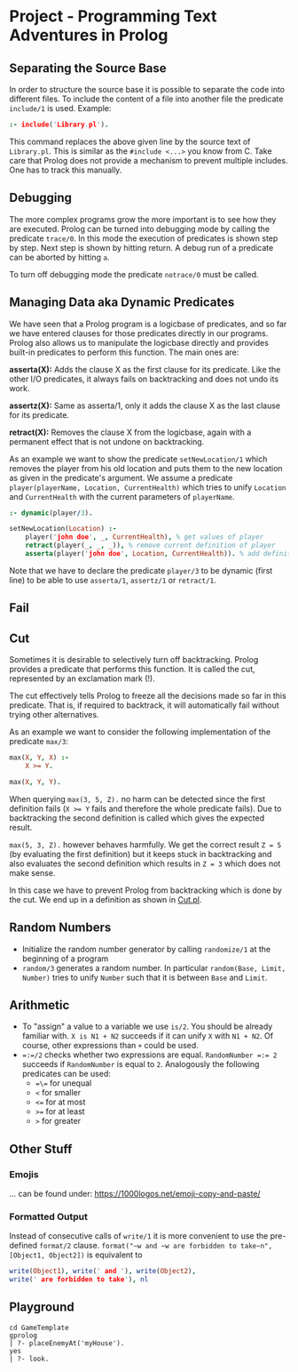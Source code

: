 # Project - Programming Text Adventures in Prolog
## Separating the Source Base
In order to structure the source base it is possible to separate the code into different files. To include the content of a file into another file the predicate `include/1` is used. Example:

```Prolog
:- include('Library.pl').
```
This command replaces the above given line by the source text of `Library.pl`. This is similar as the `#include <...>` you know from C. Take care that Prolog does not provide a mechanism to prevent multiple includes. One has to track this manually.

## Debugging
The more complex programs grow the more important is to see how they are executed. Prolog can be turned into debugging mode by calling the predicate `trace/0`. In this mode the execution of predicates is shown step by step. Next step is shown by hitting return. A debug run of a predicate can be aborted by hitting `a`.

To turn off debugging mode the predicate `notrace/0` must be called.

## Managing Data aka Dynamic Predicates
We have seen that a Prolog program is a logicbase of predicates, and so far we have entered clauses for those predicates directly in our programs. Prolog also allows us to manipulate the logicbase directly and provides built-in predicates to perform this function. The main ones are:

**asserta(X):** Adds the clause X as the first clause for its predicate. Like the other I/O predicates, it always fails on backtracking and does not undo its work.

**assertz(X):** Same as asserta/1, only it adds the clause X as the last clause for its predicate.

**retract(X):** Removes the clause X from the logicbase, again with a permanent effect that is not undone on backtracking.

As an example we want to show the predicate `setNewLocation/1` which removes the player from his old location and puts them to the new location as given in the predicate's argument. We assume a predicate `player(playerName, Location, CurrentHealth)` which tries to unify `Location` and `CurrentHealth` with the current parameters of `playerName`.

```Prolog
:- dynamic(player/3).

setNewLocation(Location) :-
    player('john doe', _, CurrentHealth), % get values of player
    retract(player(_, _, _)), % remove current definition of player
    asserta(player('john doe', Location, CurrentHealth)). % add definition of player with new location
```
Note that we have to declare the predicate `player/3` to be dynamic (first line) to be able to use `asserta/1`, `assertz/1` or `retract/1`.

## Fail

## Cut
Sometimes it is desirable to selectively turn off backtracking. Prolog provides a predicate that performs this function. It is called the cut, represented by an exclamation mark (!).

The cut effectively tells Prolog to freeze all the decisions made so far in this predicate. That is, if required to backtrack, it will automatically fail without trying other alternatives.

As an example we want to consider the following implementation of the predicate `max/3`:

```Prolog
max(X, Y, X) :-
    X >= Y.

max(X, Y, Y).
```
When querying `max(3, 5, Z).` no harm can be detected since the first definition fails (`X >= Y` fails and therefore the whole predicate fails). Due to backtracking the second definition is called which gives the expected result.

`max(5, 3, Z).` however behaves harmfully. We get the correct result `Z = 5` (by evaluating the first definition) but it keeps stuck in backtracking and also evaluates the second definition which results in `Z = 3` which does not make sense.

In this case we have to prevent Prolog from backtracking which is done by the cut. We end up in a definition as shown in [Cut.pl](./Cut.pl).

## Random Numbers
- Initialize the random number generator by calling `randomize/1` at the beginning of a program
- `random/3` generates a random number. In particular `random(Base, Limit, Number)` tries to unify `Number` such that it is between `Base` and `Limit`.

## Arithmetic
- To "assign" a value to a variable we use `is/2`. You should be already familiar with. `X is N1 + N2` succeeds if it can unify `X` with `N1 + N2`. Of course, other expressions than `+` could be used.
-  `=:=/2` checks whether two expressions are equal. `RandomNumber =:= 2` succeeds if `RandomNumber` is equal to `2`. Analogously the following predicates can be used:
   -  `=\=` for unequal
   -  `<` for smaller
   -  `<=` for at most
   -  `>=` for at least
   -  `>` for greater

## Other Stuff
### Emojis
... can be found under: https://1000logos.net/emoji-copy-and-paste/

### Formatted Output
Instead of consecutive calls of `write/1` it is more convenient to use the pre-defined `format/2` clause. `format("~w and ~w are forbidden to take~n", [Object1, Object2])` is equivalent to

```Prolog
write(Object1), write(' and '), write(Object2),
write(' are forbidden to take'), nl
```

## Playground

```
cd GameTemplate
gprolog
| ?- placeEnemyAt('myHouse').
yes
| ?- look.
```
